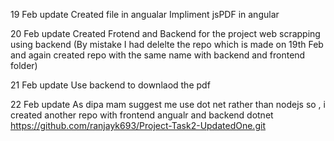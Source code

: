19 Feb update
Created file in angualar
Impliment jsPDF in angular

20 Feb update
Created Frotend and Backend for the project
web scrapping using backend
(By mistake I had delelte the repo which is made on 19th Feb and again created repo with the same name with backend and frontend folder)

21 Feb update
Use backend to downlaod the pdf

22 Feb update
As dipa mam suggest me use dot net rather than nodejs so , i created another repo with frontend angualr and backend dotnet 
https://github.com/ranjayk693/Project-Task2-UpdatedOne.git